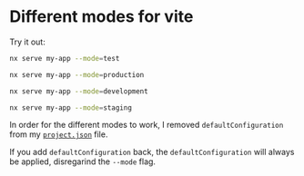 # Different modes for vite

Try it out:

```bash
nx serve my-app --mode=test
```

```bash
nx serve my-app --mode=production
```

```bash
nx serve my-app --mode=development
```

```bash
nx serve my-app --mode=staging
```

In order for the different modes to work, I removed `defaultConfiguration` from my [`project.json`](apps/my-app/project.json) file.

If you add `defaultConfiguration` back, the `defaultConfiguration` will always be applied, disregarind the `--mode` flag.

